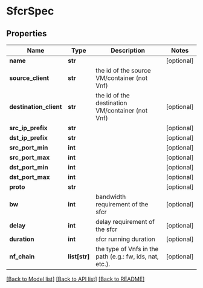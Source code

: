 # SfcrSpec

## Properties
Name | Type | Description | Notes
------------ | ------------- | ------------- | -------------
**name** | **str** |  | [optional] 
**source_client** | **str** | the id of the source VM/container (not Vnf) | 
**destination_client** | **str** | the id of the destination VM/container (not Vnf) | [optional] 
**src_ip_prefix** | **str** |  | [optional] 
**dst_ip_prefix** | **str** |  | [optional] 
**src_port_min** | **int** |  | [optional] 
**src_port_max** | **int** |  | [optional] 
**dst_port_min** | **int** |  | [optional] 
**dst_port_max** | **int** |  | [optional] 
**proto** | **str** |  | [optional] 
**bw** | **int** | bandwidth requirement of the sfcr | [optional] 
**delay** | **int** | delay requirement of the sfcr | [optional] 
**duration** | **int** | sfcr running duration | [optional] 
**nf_chain** | **list[str]** | the type of Vnfs in the path (e.g.: fw, ids, nat, etc.). | [optional] 

[[Back to Model list]](../README.md#documentation-for-models) [[Back to API list]](../README.md#documentation-for-api-endpoints) [[Back to README]](../README.md)


